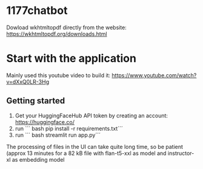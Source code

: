 # 1177chatbot

Dowload wkhtmltopdf directly from the website: https://wkhtmltopdf.org/downloads.html
# Start with the application
Mainly used this youtube video to build it: https://www.youtube.com/watch?v=dXxQ0LR-3Hg

## Getting started
1. Get your HuggingFaceHub API token by creating an account: https://huggingface.co/
2. run ``` bash pip install -r requirements.txt´´´
3. run ``` bash streamlit run app.py´´´

The processing of files in the UI can take quite long time, so be patient (approx 13 minutes for a 82 kB file with flan-t5-xxl as model and instructor-xl as embedding model

